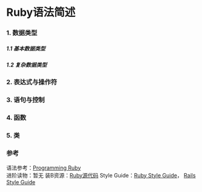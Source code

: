 # Ruby语法简述

### 1. 数据类型

##### 1.1 基本数据类型

##### 1.2 复杂数据类型

### 2. 表达式与操作符

### 3. 语句与控制

### 4. 函数

### 5. 类

### 参考
语法参考：[Programming Ruby](http://ruby-doc.com/docs/ProgrammingRuby/)  
进阶读物：暂无
装B资源：[Ruby源代码](https://github.com/ruby/ruby)
Style Guide：[Ruby Style Guide](https://github.com/bbatsov/ruby-style-guide)， [Rails Style Guide](https://github.com/bbatsov/rails-style-guide)  
